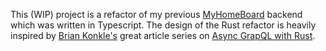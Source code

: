 This (WIP) project is a refactor of my previous [MyHomeBoard](https://github.com/oddgrd/myhomeboard) backend which was written in Typescript. The design of the Rust refactor is heavily inspired by [Brian Konkle's](https://twitter.com/bkonkle) great article series on [Async GrapQL with Rust](https://konkle.us/async-graphql-rust-1-introduction/).
